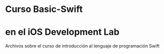 # Curso Basic-Swift
# en el iOS Development Lab

Archivos sobre el curso de introducción al lenguaje de programación Swift
